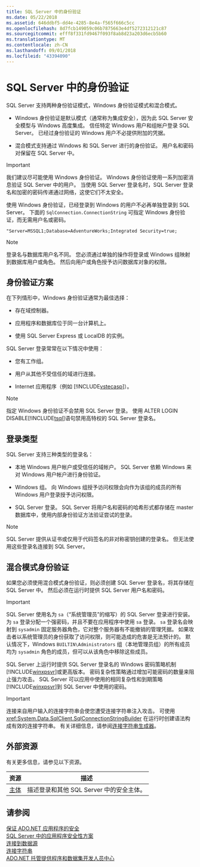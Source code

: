 ```yaml
---
title: SQL Server 中的身份验证
ms.date: 05/22/2018
ms.assetid: 646ddbf5-dd4e-4285-8e4a-f565f666c5cc
ms.openlocfilehash: 8d7fcb149059c06b7875663e4df5272312121c87
ms.sourcegitcommit: efff8f331fd9467f093f8ab8d23a203d6ecb5b60
ms.translationtype: MT
ms.contentlocale: zh-CN
ms.lasthandoff: 09/01/2018
ms.locfileid: "43394090"
---
```

# <a name="authentication-in-sql-server"></a>SQL Server 中的身份验证
SQL Server 支持两种身份验证模式，Windows 身份验证模式和混合模式。  
  
-   Windows 身份验证是默认模式（通常称为集成安全），因为此 SQL Server 安全模型与 Windows 高度集成。 信任特定 Windows 用户和组帐户登录 SQL Server。 已经过身份验证的 Windows 用户不必提供附加的凭据。  
  
-   混合模式支持通过 Windows 和 SQL Server 进行的身份验证。 用户名和密码对保留在 SQL Server 中。  
  
> [!IMPORTANT]
>  我们建议尽可能使用 Windows 身份验证。 Windows 身份验证使用一系列加密消息验证 SQL Server 中的用户。 当使用 SQL Server 登录名时，SQL Server 登录名和加密的密码传递通过网络，这使它们不太安全。  
  
 使用 Windows 身份验证，已经登录到 Windows 的用户不必再单独登录到 SQL Server。 下面的 `SqlConnection.ConnectionString` 可指定 Windows 身份验证，而无需用户名或密码。  
  
```  
"Server=MSSQL1;Database=AdventureWorks;Integrated Security=true;  
```  
  
> [!NOTE]
>  登录名与数据库用户名不同。 您必须通过单独的操作将登录或 Windows 组映射到数据库用户或角色。 然后向用户或角色授予访问数据库对象的权限。  
  
## <a name="authentication-scenarios"></a>身份验证方案  
 在下列情形中，Windows 身份验证通常为最佳选择：  
  
-   存在域控制器。  
  
-   应用程序和数据库位于同一台计算机上。  
  
-   使用 SQL Server Express 或 LocalDB 的实例。  
  
 SQL Server 登录常常在以下情况中使用：  
  
-   您有工作组。  
  
-   用户从其他不受信任的域进行连接。  
  
-   Internet 应用程序（例如 [!INCLUDE[vstecasp](../../../../../includes/vstecasp-md.md)]）。  
  
> [!NOTE]
>  指定 Windows 身份验证不会禁用 SQL Server 登录。 使用 ALTER LOGIN DISABLE[!INCLUDE[tsql](../../../../../includes/tsql-md.md)]语句禁用高特权的 SQL Server 登录名。  
  
## <a name="login-types"></a>登录类型  
 SQL Server 支持三种类型的登录名：  
  
-   本地 Windows 用户帐户或受信任的域帐户。 SQL Server 依赖 Windows 来对 Windows 用户帐户进行身份验证。  
  
-   Windows 组。 向 Windows 组授予访问权限会向作为该组的成员的所有 Windows 用户登录授予访问权限。  
  
-   SQL Server 登录。 SQL Server 将用户名和密码的哈希形式都存储在 master 数据库中，使用内部身份验证方法验证尝试的登录。  
  
> [!NOTE]
>  SQL Server 提供从证书或仅用于代码签名的非对称密钥创建的登录名。 但无法使用这些登录名连接到 SQL Server。  
  
## <a name="mixed-mode-authentication"></a>混合模式身份验证  
 如果您必须使用混合模式身份验证，则必须创建 SQL Server 登录名，将其存储在 SQL Server 中。 然后必须在运行时提供 SQL Server 用户名和密码。  
  
> [!IMPORTANT]
>  SQL Server 使用名为 `sa`（“系统管理员”的缩写）的 SQL Server 登录进行安装。 为 `sa` 登录分配一个强密码，并且不要在应用程序中使用 `sa` 登录。 `sa` 登录名会映射到 `sysadmin` 固定服务器角色，它对整个服务器有不能撤销的管理凭据。 如果攻击者以系统管理员的身份获取了访问权限，则可能造成的危害是无法预计的。 默认情况下，Windows `BUILTIN\Administrators` 组（本地管理员组）的所有成员均为 `sysadmin` 角色的成员，但可以从该角色中移除这些成员。  
  
 SQL Server 上运行时提供 SQL Server 登录名的 Windows 密码策略机制[!INCLUDE[winxpsvr](../../../../../includes/winxpsvr-md.md)]或更高版本。 密码复杂性策略通过增加可能密码的数量来阻止强力攻击。 SQL Server 可以应用中使用的相同复杂性和到期策略[!INCLUDE[winxpsvr](../../../../../includes/winxpsvr-md.md)]到 SQL Server 中使用的密码。  
  
> [!IMPORTANT]
>  连接来自用户输入的连接字符串会使您遭受连接字符串注入攻击。 可使用 <xref:System.Data.SqlClient.SqlConnectionStringBuilder> 在运行时创建语法构成有效的连接字符串。 有关详细信息，请参阅[连接字符串生成器](../../../../../docs/framework/data/adonet/connection-string-builders.md)。  
  
## <a name="external-resources"></a>外部资源  
 有关更多信息，请参见以下资源。  
  
|资源|描述|  
|--------------|-----------------|  
|[主体](/sql/relational-databases/security/authentication-access/principals-database-engine)|描述登录和其他 SQL Server 中的安全主体。|  
  
## <a name="see-also"></a>请参阅  
 [保证 ADO.NET 应用程序的安全](../../../../../docs/framework/data/adonet/securing-ado-net-applications.md)  
 [SQL Server 中的应用程序安全性方案](../../../../../docs/framework/data/adonet/sql/application-security-scenarios-in-sql-server.md)  
 [连接到数据源](../../../../../docs/framework/data/adonet/connecting-to-a-data-source.md)  
 [连接字符串](../../../../../docs/framework/data/adonet/connection-strings.md)  
 [ADO.NET 托管提供程序和数据集开发人员中心](https://go.microsoft.com/fwlink/?LinkId=217917)
